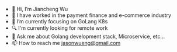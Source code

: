 - 👋 Hi, I’m Jiancheng Wu
- 💼 I have worked in the payment finance and e-commerce industry
- 🤔 I’m currently focusing on GoLang K8s
- 🔍 I'm currently looking for remote work
- 💬 Ask me about Golang development stack, Microservice, etc...
- 📫 How to reach me jasonwueng@gmail.com

<!---
jcwiamcool/jcwiamcool is a ✨ special ✨ repository because its `README.md` (this file) appears on your GitHub profile.
You can click the Preview link to take a look at your changes.
--->
